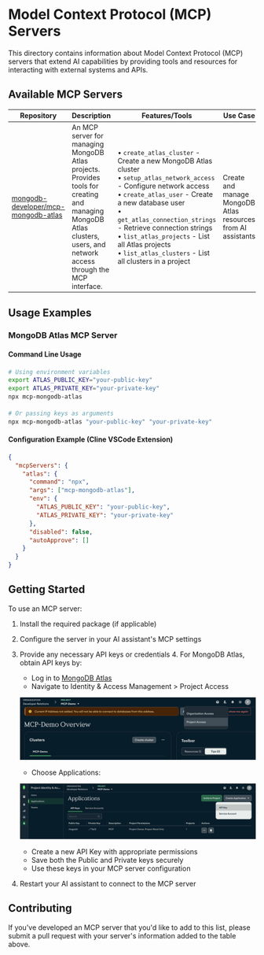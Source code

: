# Model Context Protocol (MCP) Servers

This directory contains information about Model Context Protocol (MCP) servers that extend AI capabilities by providing tools and resources for interacting with external systems and APIs.

## Available MCP Servers

| Repository | Description | Features/Tools | Use Case | Integration tools |
|------------|-------------|----------------|-------------|-------------|
| [mongodb-developer/mcp-mongodb-atlas](https://github.com/mongodb-developer/mcp-mongodb-atlas) | An MCP server for managing MongoDB Atlas projects. Provides tools for creating and managing MongoDB Atlas clusters, users, and network access through the MCP interface. | • `create_atlas_cluster` - Create a new MongoDB Atlas cluster<br>• `setup_atlas_network_access` - Configure network access<br>• `create_atlas_user` - Create a new database user<br>• `get_atlas_connection_strings` - Retrieve connection strings<br>• `list_atlas_projects` - List all Atlas projects<br>• `list_atlas_clusters` - List all clusters in a project | Create and manage MongoDB Atlas resources from AI assistants | **VSCode (Cline)**:<br>Add to `cline_mcp_settings.json`<br><br>**Cursor**:<br>Add to MCP settings or `~/.cursor/mcp.json`<br><br>**Claude Desktop**:<br>Add to `claude_desktop_config.json` |

## Usage Examples

### MongoDB Atlas MCP Server

#### Command Line Usage
```bash
# Using environment variables
export ATLAS_PUBLIC_KEY="your-public-key"
export ATLAS_PRIVATE_KEY="your-private-key"
npx mcp-mongodb-atlas

# Or passing keys as arguments
npx mcp-mongodb-atlas "your-public-key" "your-private-key"
```

#### Configuration Example (Cline VSCode Extension)
```json
{
  "mcpServers": {
    "atlas": {
      "command": "npx",
      "args": ["mcp-mongodb-atlas"],
      "env": {
        "ATLAS_PUBLIC_KEY": "your-public-key",
        "ATLAS_PRIVATE_KEY": "your-private-key"
      },
      "disabled": false,
      "autoApprove": []
    }
  }
}
```

## Getting Started

To use an MCP server:

1. Install the required package (if applicable)
2. Configure the server in your AI assistant's MCP settings
3. Provide any necessary API keys or credentials
    4. For MongoDB Atlas, obtain API keys by:
    - Log in to [MongoDB Atlas](https://www.mongodb.com/cloud/atlas)
    - Navigate to Identity & Access Management > Project Access

    ![Identity](./atlas-mcp-images/Identity.png)

    - Choose Applications:

    ![ApiKeys](./atlas-mcp-images/APIKeys.png)

    - Create a new API Key with appropriate permissions
    - Save both the Public and Private keys securely
    - Use these keys in your MCP server configuration
4. Restart your AI assistant to connect to the MCP server

## Contributing

If you've developed an MCP server that you'd like to add to this list, please submit a pull request with your server's information added to the table above.
